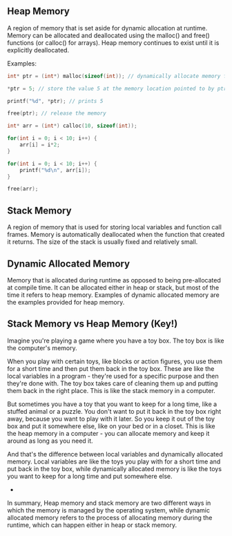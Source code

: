 Heap Memory
-
A region of memory that is set aside for dynamic allocation at runtime.
Memory can be allocated and deallocated using the malloc() and free() functions (or calloc() for arrays).
Heap memory continues to exist until it is explicitly deallocated.

Examples:

```c
int* ptr = (int*) malloc(sizeof(int)); // dynamically allocate memory for an int

*ptr = 5; // store the value 5 at the memory location pointed to by ptr

printf("%d", *ptr); // prints 5

free(ptr); // release the memory

```

```c
int* arr = (int*) calloc(10, sizeof(int)); 

for(int i = 0; i < 10; i++) {
    arr[i] = i*2;
}

for(int i = 0; i < 10; i++) {
    printf("%d\n", arr[i]);
}

free(arr);
```

Stack Memory
-
A region of memory that is used for storing local variables and function call frames.
Memory is automatically deallocated when the function that created it returns.
The size of the stack is usually fixed and relatively small.

Dynamic Allocated Memory
-
Memory that is allocated during runtime as opposed to being pre-allocated at compile time.
It can be allocated either in heap or stack, but most of the time it refers to heap memory.
Examples of dynamic allocated memory are the examples provided for heap memory.


Stack Memory vs Heap Memory (Key!)
-
Imagine you're playing a game where you have a toy box. The toy box is like the computer's memory.

When you play with certain toys, like blocks or action figures, you use them for a short time and then put them back in the toy box. These are like the local variables in a program - they're used for a specific purpose and then they're done with. The toy box takes care of cleaning them up and putting them back in the right place. This is like the stack memory in a computer.

But sometimes you have a toy that you want to keep for a long time, like a stuffed animal or a puzzle. You don't want to put it back in the toy box right away, because you want to play with it later. So you keep it out of the toy box and put it somewhere else, like on your bed or in a closet. This is like the heap memory in a computer - you can allocate memory and keep it around as long as you need it.

And that's the difference between local variables and dynamically allocated memory. Local variables are like the toys you play with for a short time and put back in the toy box, while dynamically allocated memory is like the toys you want to keep for a long time and put somewhere else.

-
In summary, Heap memory and stack memory are two different ways in which the memory is managed by the operating system, while dynamic allocated memory refers to the process of allocating memory during the runtime, which can happen either in heap or stack memory.
